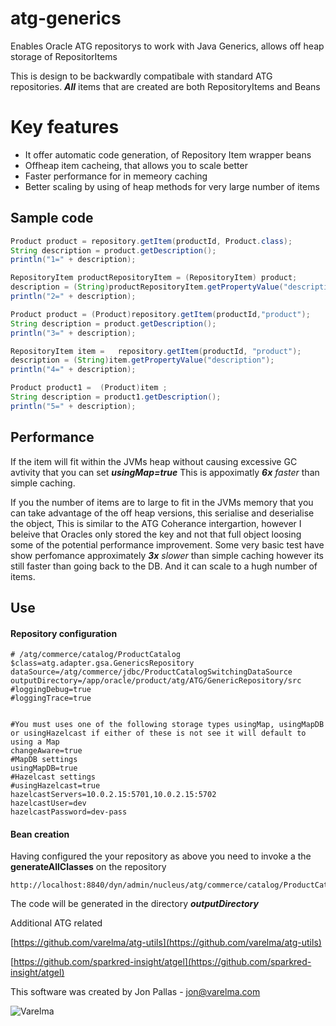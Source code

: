 # atg-generics
Enables Oracle ATG repositorys to work with Java Generics, allows off heap storage of RepositorItems

This is design to be backwardly compatibale with standard ATG repositories. ***All*** items that are created are both RepositoryItems and Beans 

# Key features
* It offer automatic code generation, of Repository Item wrapper beans
* Offheap item cacheing, that allows you to scale better
* Faster performance for in memeory caching 
* Better scaling by using of heap methods for very large number of items


## Sample code 
```java
Product product = repository.getItem(productId, Product.class);
String description = product.getDescription();
println("1=" + description);

RepositoryItem productRepositoryItem = (RepositoryItem) product;
description = (String)productRepositoryItem.getPropertyValue("description");
println("2=" + description);

Product product = (Product)repository.getItem(productId,"product");
String description = product.getDescription();
println("3=" + description);

RepositoryItem item =   repository.getItem(productId, "product");
description = (String)item.getPropertyValue("description");
println("4=" + description);

Product product1 =  (Product)item ;
String description = product1.getDescription();
println("5=" + description);
```

## Performance

If the item will fit within the JVMs heap without causing excessive GC avtivity that you can set ***usingMap=true*** This is appoximatly ***6x***  *faster* than simple caching.

If you the number of items are to large to fit in the JVMs memory that you can take advantage of the off heap versions, this serialise and deserialise the object, This is similar to the ATG Coherance intergartion, however I beleive that Oracles only stored the key and not that full object loosing some of the potential performance improvement.
Some very basic test have show perfomance approximately ***3x*** *slower* than simple caching however its still faster than going back to the DB. And it can scale to a hugh number of items.


## Use

#### Repository configuration 
```
# /atg/commerce/catalog/ProductCatalog
$class=atg.adapter.gsa.GenericsRepository
dataSource=/atg/commerce/jdbc/ProductCatalogSwitchingDataSource
outputDirectory=/app/oracle/product/atg/ATG/GenericRepository/src
#loggingDebug=true
#loggingTrace=true


#You must uses one of the following storage types usingMap, usingMapDB or usingHazelcast if either of these is not see it will default to using a Map
changeAware=true
#MapDB settings
usingMapDB=true
#Hazelcast settings
#usingHazelcast=true
hazelcastServers=10.0.2.15:5701,10.0.2.15:5702
hazelcastUser=dev
hazelcastPassword=dev-pass
```

#### Bean creation 

Having configured the your repository as above you need to invoke a the **generateAllClasses** on the repository
```
http://localhost:8840/dyn/admin/nucleus/atg/commerce/catalog/ProductCatalog
```
The code will be generated in the directory ***outputDirectory***


Additional ATG related 

[https://github.com/varelma/atg-utils](https://github.com/varelma/atg-utils)

[https://github.com/sparkred-insight/atgel](https://github.com/sparkred-insight/atgel)

This software was created by Jon Pallas - jon@varelma.com

![Varelma](https://github.com/varelma/atg-generics//master/varelma-small.png "Varelma")

